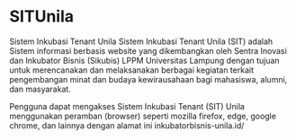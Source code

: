 # SITUnila
Sistem Inkubasi Tenant Unila
Sistem Inkubasi Tenant Unila (SIT) adalah Sistem informasi berbasis website yang dikembangkan oleh Sentra Inovasi dan Inkubator Bisnis (Sikubis) 
LPPM Universitas Lampung dengan tujuan untuk merencanakan dan melaksanakan berbagai kegiatan terkait pengembangan minat dan budaya kewirausahaan 
bagi mahasiswa, alumni, dan masyarakat. 

Pengguna   dapat   mengakses   Sistem Inkubasi Tenant (SIT) Unila menggunakan   peramban   (browser)  seperti mozilla firefox, edge, google chrome, dan lainnya 
dengan alamat ini inkubatorbisnis-unila.id/
